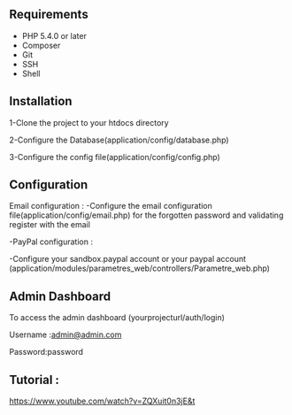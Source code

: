 ## Requirements

* PHP 5.4.0 or later
* Composer
* Git
* SSH
* Shell

## Installation

1-Clone the project to your htdocs directory

2-Configure the Database(application/config/database.php)

3-Configure the config file(application/config/config.php)

## Configuration
Email configuration : 
-Configure the email configuration file(application/config/email.php) for the forgotten password and validating register with the email

-PayPal configuration : 

-Configure your sandbox.paypal account or your paypal account (application/modules/parametres_web/controllers/Parametre_web.php)
## Admin Dashboard
To access the admin dashboard (yourprojecturl/auth/login)

Username :admin@admin.com

Password:password


## Tutorial :
https://www.youtube.com/watch?v=ZQXuit0n3jE&t

